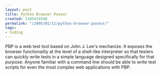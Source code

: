 ```yaml
---
layout: post
title: Python Browser Poseur
created: 1105419348
permalink: "/2005/01/11/python-browser-poseur/"
tags:
- Coding
---
```

PBP is a web test tool based on John J. Lee's mechanize. It exposes the browser functionality at the level of a shell-like interpreter so that testers can quickly write tests in a simple language designed specifically for that purpose. Anyone familiar with a command line should be able to write test scripts for even the most complex web applications with PBP.
